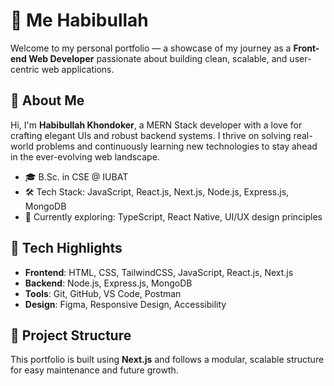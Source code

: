 # 👋 Me Habibullah

Welcome to my personal portfolio — a showcase of my journey as a **Front-end Web Developer** passionate about building clean, scalable, and user-centric web applications.

## 🚀 About Me

Hi, I'm **Habibullah Khondoker**, a MERN Stack developer with a love for crafting elegant UIs and robust backend systems. I thrive on solving real-world problems and continuously learning new technologies to stay ahead in the ever-evolving web landscape.

- 🎓 B.Sc. in CSE @ IUBAT
- 🛠️ Tech Stack: JavaScript, React.js, Next.js, Node.js, Express.js, MongoDB
- 🎯 Currently exploring: TypeScript, React Native, UI/UX design principles

## 🧰 Tech Highlights

- **Frontend**: HTML, CSS, TailwindCSS, JavaScript, React.js, Next.js
- **Backend**: Node.js, Express.js, MongoDB
- **Tools**: Git, GitHub, VS Code, Postman
- **Design**: Figma, Responsive Design, Accessibility

## 📁 Project Structure

This portfolio is built using **Next.js** and follows a modular, scalable structure for easy maintenance and future growth.
